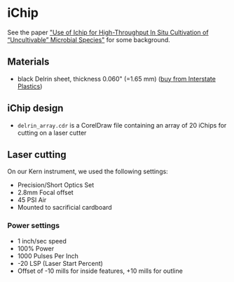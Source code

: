 # iChip 

See the paper ["Use of Ichip for High-Throughput In Situ Cultivation of “Uncultivable” Microbial Species"](http://aem.asm.org/content/76/8/2445.full) for some background. 

## Materials 

+ black Delrin sheet, thickness 0.060" (=1.65 mm) ([buy from Interstate Plastics](https://goo.gl/AkfCP1)) 

## iChip design 

+ `delrin_array.cdr` is a CorelDraw file containing an array of 20 iChips for cutting on a laser cutter

## Laser cutting 

On our Kern instrument, we used the following settings: 

+ Precision/Short Optics Set
+ 2.8mm Focal offset
+ 45 PSI Air
+ Mounted to sacrificial cardboard

### Power settings

+ 1 inch/sec speed
+ 100% Power
+ 1000 Pulses Per Inch
+ -20 LSP (Laser Start Percent)
+ Offset of -10 mills for inside features, +10 mills for outline
